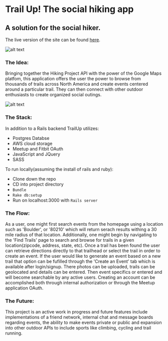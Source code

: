 # Trail Up! The social hiking app

## A solution for the social hiker. 

The live version of the site can be found [here](https://trail-up.herokuapp.com).

![alt text](screen_shots/TrailUpSS1.png)

### The Idea:

Bringing together the Hiking Project API with the power of the Google Maps platfom, this application offers the user the power to browse from thousands of trails across North America and create events centered around a particular trail. They can then connect with other outdoor enthusiasts to create organized social outings.

![alt text](screen_shots/TrailUpSS2.png)

### The Stack:
In addition to a Rails backend TrailUp utilizes:
  * Postgres Databse
  * AWS cloud storage 
  * Meetup and Fitbit OAuth 
  * JavaScript and JQuery 
  * SASS

To run locally(assuming the install of rails and ruby):
* Clone down the repo
* CD into project directory
* ```Bundle```
* ```Rake db:setup```
* Run on localhost:3000 with ```Rails server```

### The Flow:

As a user, one might first search events from the homepage using a location such as 'Boulder', or '80210' which will return serach results withing a 30 mile radius of that location. Additionally, one might begin by navigating to the 'Find Trails' page to search and browse for trails in a given location(zipcode, address, state, etc). Once a trail has been found the user can retrieve directions directly to that trailhead or select the trail in order to create an event. If the user would like to generate an event based on a new trail that option can be fufilled through the 'Create an Event' tab which is available after login/signup. There photos can be uploaded, trails can be geolocated and details can be entered. Then event specifics or entered and will become searchable by any active users. Creating an account can be accomplished both through internal authorization or through the Meetup application OAuth.

### The Future:

This project is an active work in progress and future features include implementations of a friend network, internal chat and message boards regarding events, the ability to make events private or public and expansion into other outdoor APIs to include sports like climbing, cycling and trail running.

